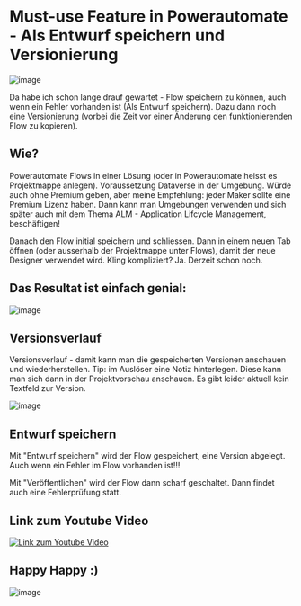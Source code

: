 # Must-use Feature in Powerautomate - Als Entwurf speichern und Versionierung

![image](https://github.com/schuerstedt/powerautomate-draft-versionierung/assets/2076412/a9aed46b-2af7-4377-9352-296cdb48a1b8)

Da habe ich schon lange drauf gewartet - Flow speichern zu können, auch wenn ein Fehler vorhanden ist (Als Entwurf speichern). Dazu dann noch eine Versionierung (vorbei die Zeit vor einer Änderung den funktionierenden Flow zu kopieren). 

## Wie?

Powerautomate Flows in einer Lösung (oder in Powerautomate heisst es Projektmappe anlegen). Voraussetzung Dataverse in der Umgebung. Würde auch ohne Premium geben, aber meine Empfehlung: jeder Maker sollte eine Premium Lizenz haben. Dann kann man Umgebungen verwenden und sich später auch mit dem Thema ALM - Application Lifcycle Management, beschäftigen!

Danach den Flow initial speichern und schliessen. Dann in einem neuen Tab öffnen (oder ausserhalb der Projektmappe unter Flows), damit der neue Designer verwendet wird. Kling kompliziert? Ja. Derzeit schon noch. 

## Das Resultat ist einfach genial:

![image](https://github.com/schuerstedt/powerautomate-draft-versionierung/assets/2076412/8b21422c-10f8-44cd-8b27-da690e5c0653)

## Versionsverlauf
Versionsverlauf - damit kann man die gespeicherten Versionen anschauen und wiederherstellen. Tip: im Auslöser eine Notiz hinterlegen. Diese kann man sich dann in der Projektvorschau anschauen. Es gibt leider aktuell kein Textfeld zur Version. 

![image](https://github.com/schuerstedt/powerautomate-draft-versionierung/assets/2076412/cc85a692-d771-4065-87da-f88818992a2e)

## Entwurf speichern
Mit "Entwurf speichern" wird der Flow gespeichert, eine Version abgelegt. Auch wenn ein Fehler im Flow vorhanden ist!!!

Mit "Veröffentlichen" wird der Flow dann scharf geschaltet. Dann findet auch eine Fehlerprüfung statt. 

## Link zum Youtube Video

[![Link zum Youtube Video](https://github.com/schuerstedt/powerautomate-draft-versionierung/assets/2076412/a204eefa-f0a4-4d7a-8317-a76dab0d3228)](https://youtu.be/-M0T7nd9RdE)

## Happy Happy :)

![image](https://github.com/schuerstedt/powerautomate-draft-versionierung/assets/2076412/14fcef04-9eba-4364-ac0c-0742ffb5b6b8)

